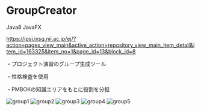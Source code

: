 # GroupCreator
Java8  JavaFX

https://ipsj.ixsq.nii.ac.jp/ej/?action=pages_view_main&active_action=repository_view_main_item_detail&item_id=163325&item_no=1&page_id=13&block_id=8

・プロジェクト演習のグループ生成ツール

・性格検査を使用

・PMBOKの知識エリアをもとに役割を分担

![group1](https://user-images.githubusercontent.com/99701409/155055274-ee6e2966-b4e3-4862-8644-091519d13a3b.png)
![group2](https://user-images.githubusercontent.com/99701409/155055284-3690f153-72a3-4747-9e4d-a3932a5c95c1.png)
![group3](https://user-images.githubusercontent.com/99701409/155055288-5f0458ed-8fde-4592-81fb-b34d6dd3d9f2.png)
![group4](https://user-images.githubusercontent.com/99701409/155055295-d4660f8a-ccaa-4141-b7df-706c3929f1b6.png)
![group5](https://user-images.githubusercontent.com/99701409/155055302-d764cb03-683d-42a9-b56f-eda59e28cfdc.png)
